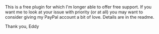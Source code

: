 This is a free plugin for which I'm longer able to offer free support. If you want me to look at your issue with priority (or at all) you may want to consider giving my PayPal account a bit of love. Details are in the readme.

Thank you,
Eddy
